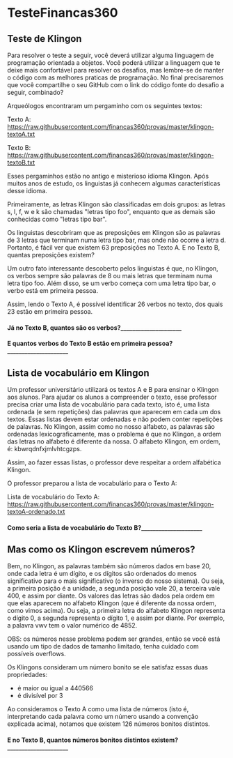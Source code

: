 # TesteFinancas360

## Teste de Klingon

Para resolver o teste a seguir, você deverá utilizar alguma linguagem de programação orientada a objetos. Você poderá utilizar a linguagem que te deixe mais confortável para resolver os desafios, mas lembre-se de manter o código com as melhores praticas de programação. No final precisaremos que você compartilhe o seu GitHub com o link do código fonte do desafio a seguir, combinado?


Arqueólogos encontraram um pergaminho com os seguintes textos:

Texto A:
https://raw.githubusercontent.com/financas360/provas/master/klingon-textoA.txt

Texto B:
https://raw.githubusercontent.com/financas360/provas/master/klingon-textoB.txt

Esses pergaminhos estão no antigo e misterioso idioma Klingon. Após muitos anos de estudo, os linguistas já conhecem algumas características desse idioma.

Primeiramente, as letras Klingon são classificadas em dois grupos: as letras s, l, f, w e k são chamadas "letras tipo foo", enquanto que as demais são conhecidas como "letras tipo bar".

Os linguistas descobriram que as preposições em Klingon são as palavras de 3 letras que terminam numa letra tipo bar, mas onde não ocorre a letra d. Portanto, é fácil ver que existem 63 preposições no Texto A. E no Texto B, quantas preposições existem?

Um outro fato interessante descoberto pelos linguistas é que, no Klingon, os verbos sempre são palavras de 8 ou mais letras que terminam numa letra tipo foo. Além disso, se um verbo começa com uma letra tipo bar, o verbo está em primeira pessoa.

Assim, lendo o Texto A, é possível identificar 26 verbos no texto, dos quais 23 estão em primeira pessoa.

#### Já no Texto B, quantos são os verbos?_____________________

#### E quantos verbos do Texto B estão em primeira pessoa?_____________________

## Lista de vocabulário em Klingon

Um professor universitário utilizará os textos A e B para ensinar o Klingon aos alunos. Para ajudar os alunos a compreender o texto, esse professor precisa criar uma lista de vocabulário para cada texto, isto é, uma lista ordenada (e sem repetições) das palavras que aparecem em cada um dos textos.
Essas listas devem estar ordenadas e não podem conter repetições de palavras. No Klingon, assim como no nosso alfabeto, as palavras são ordenadas lexicograficamente, mas o problema é que no Klingon, a ordem das letras no alfabeto é diferente da nossa. O alfabeto Klingon, em ordem, é: 
kbwrqdnfxjmlvhtcgzps. 

Assim, ao fazer essas listas, o professor deve respeitar a ordem alfabética Klingon.

O professor preparou a lista de vocabulário para o Texto A:

Lista de vocabulário do Texto A:
https://raw.githubusercontent.com/financas360/provas/master/klingon-textoA-ordenado.txt

#### Como seria a lista de vocabulário do Texto B?_____________________

## Mas como os Klingon escrevem números?

Bem, no Klingon, as palavras também são números dados em base 20, onde cada letra é um dígito, e os dígitos são ordenados do menos significativo para o mais significativo (o inverso do nosso sistema). Ou seja, a primeira posição é a unidade, a segunda posição vale 20, a terceira vale 400, e assim por diante. Os valores das letras são dados pela ordem em que elas aparecem no alfabeto Klingon (que é diferente da nossa ordem, como vimos acima). Ou seja, a primeira letra do alfabeto Klingon representa o dígito 0, a segunda representa o dígito 1, e assim por diante.
Por exemplo, a palavra vwv tem o valor numérico de 4852.

OBS: os números nesse problema podem ser grandes, então se você está usando um tipo de dados de tamanho limitado, tenha cuidado com possíveis overflows.

Os Klingons consideram um número bonito se ele satisfaz essas duas propriedades:

- é maior ou igual a 440566
- é divisível por 3

Ao consideramos o Texto A como uma lista de números (isto é, interpretando cada palavra como um número usando a convenção explicada acima), notamos que existem 126 números bonitos distintos.

#### E no Texto B, quantos números bonitos distintos existem?_____________________
